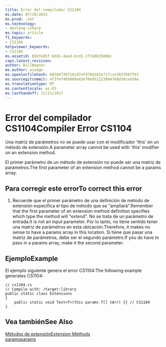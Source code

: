```yaml
---
title: Error del compilador CS1104
ms.date: 07/20/2015
ms.prod: .net
ms.technology:
- devlang-csharp
ms.topic: article
f1_keywords:
- CS1104
helpviewer_keywords:
- CS1104
ms.assetid: 65bfe85f-8dd1-4aed-bcd1-1f7e0635868c
caps.latest.revision: 
author: BillWagner
ms.author: wiwagn
ms.openlocfilehash: b03d473071dcd7ef9788182e717cce3027897f67
ms.sourcegitcommit: 4f3fef493080a43e70e951223894768d36ce430a
ms.translationtype: MT
ms.contentlocale: es-ES
ms.lasthandoff: 11/21/2017
---
```

# <a name="compiler-error-cs1104"></a><span data-ttu-id="034d5-102">Error del compilador CS1104</span><span class="sxs-lookup"><span data-stu-id="034d5-102">Compiler Error CS1104</span></span>
<span data-ttu-id="034d5-103">Una matriz de parámetros no se puede usar con el modificador 'this' en un método de extensión.</span><span class="sxs-lookup"><span data-stu-id="034d5-103">A parameter array cannot be used with 'this' modifier on an extension method.</span></span>  
  
 <span data-ttu-id="034d5-104">El primer parámetro de un método de extensión no puede ser una matriz de parámetros.</span><span class="sxs-lookup"><span data-stu-id="034d5-104">The first parameter of an extension method cannot be a params array.</span></span>  
  
## <a name="to-correct-this-error"></a><span data-ttu-id="034d5-105">Para corregir este error</span><span class="sxs-lookup"><span data-stu-id="034d5-105">To correct this error</span></span>  
  
1.  <span data-ttu-id="034d5-106">Recuerde que el primer parámetro de una definición de método de extensión especifica el tipo de método que se "ampliará".</span><span class="sxs-lookup"><span data-stu-id="034d5-106">Remember that the first parameter of an extension method definition specifies which type the method will "extend".</span></span> <span data-ttu-id="034d5-107">No se trata de un parámetro de entrada.</span><span class="sxs-lookup"><span data-stu-id="034d5-107">It is not an input parameter.</span></span> <span data-ttu-id="034d5-108">Por lo tanto, no tiene sentido tener una matriz de parámetros en esta ubicación.</span><span class="sxs-lookup"><span data-stu-id="034d5-108">Therefore, it makes no sense to have a params array in this location.</span></span> <span data-ttu-id="034d5-109">Si tiene que pasar una matriz de parámetros, debe ser el segundo parámetro.</span><span class="sxs-lookup"><span data-stu-id="034d5-109">If you do have to pass in a params array, make it the second parameter.</span></span>  
  
## <a name="example"></a><span data-ttu-id="034d5-110">Ejemplo</span><span class="sxs-lookup"><span data-stu-id="034d5-110">Example</span></span>  
 <span data-ttu-id="034d5-111">El ejemplo siguiente genera el error CS1104:</span><span class="sxs-lookup"><span data-stu-id="034d5-111">The following example generates CS1104:</span></span>  
  
```  
// cs1104.cs  
// Compile with: /target:library  
public static class Extensions  
{  
    public static void Test<T>(this params T[] tArr) {} // CS1104  
}   
```  
  
## <a name="see-also"></a><span data-ttu-id="034d5-112">Vea también</span><span class="sxs-lookup"><span data-stu-id="034d5-112">See Also</span></span>  
 [<span data-ttu-id="034d5-113">Métodos de extensión</span><span class="sxs-lookup"><span data-stu-id="034d5-113">Extension Methods</span></span>](../../csharp/programming-guide/classes-and-structs/extension-methods.md)  
 [<span data-ttu-id="034d5-114">params</span><span class="sxs-lookup"><span data-stu-id="034d5-114">params</span></span>](../../csharp/language-reference/keywords/params.md)

